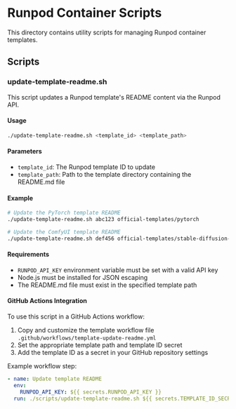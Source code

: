 # Runpod Container Scripts

This directory contains utility scripts for managing Runpod container templates.

## Scripts

### update-template-readme.sh

This script updates a Runpod template's README content via the Runpod API.

#### Usage

```bash
./update-template-readme.sh <template_id> <template_path>
```

#### Parameters

- `template_id`: The Runpod template ID to update
- `template_path`: Path to the template directory containing the README.md file

#### Example

```bash
# Update the PyTorch template README
./update-template-readme.sh abc123 official-templates/pytorch

# Update the ComfyUI template README
./update-template-readme.sh def456 official-templates/stable-diffusion-comfyui
```

#### Requirements

- `RUNPOD_API_KEY` environment variable must be set with a valid API key
- Node.js must be installed for JSON escaping
- The README.md file must exist in the specified template path

#### GitHub Actions Integration

To use this script in a GitHub Actions workflow:

1. Copy and customize the template workflow file `.github/workflows/template-update-readme.yml`
2. Set the appropriate template path and template ID secret
3. Add the template ID as a secret in your GitHub repository settings

Example workflow step:

```yaml
- name: Update template README
  env:
    RUNPOD_API_KEY: ${{ secrets.RUNPOD_API_KEY }}
  run: ./scripts/update-template-readme.sh ${{ secrets.TEMPLATE_ID_SECRET }} official-templates/your-template
```

